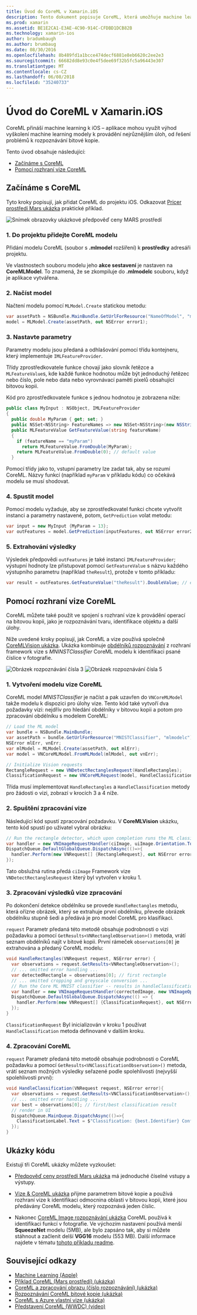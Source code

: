 ```yaml
---
title: Úvod do CoreML v Xamarin.iOS
description: Tento dokument popisuje CoreML, která umožňuje machine learning v iOS. Tento dokument popisuje, jak začít pracovat s CoreML a způsobu jeho použití s vize framework.
ms.prod: xamarin
ms.assetid: BE1E2CA1-E3AE-4C90-914C-CFDBD1DCB82B
ms.technology: xamarin-ios
author: bradumbaugh
ms.author: brumbaug
ms.date: 08/30/2016
ms.openlocfilehash: 8b489fd1a1bcce474decf6881e8eb6620c2ee2e3
ms.sourcegitcommit: 66682dd8e93c0e4f5dee69f32b5fc5a96443e307
ms.translationtype: MT
ms.contentlocale: cs-CZ
ms.lasthandoff: 06/08/2018
ms.locfileid: "35240733"
---
```

# <a name="introduction-to-coreml-in-xamarinios"></a>Úvod do CoreML v Xamarin.iOS

CoreML přináší machine learning k iOS – aplikace mohou využít výhod vyškolení machine learning modely k provádění nejrůznějším úloh, od řešení problémů k rozpoznávání bitové kopie.

Tento úvod obsahuje následující:

- [Začínáme s CoreML](#coreml)
- [Pomocí rozhraní vize CoreML](#coremlvision)

<a name="coreml" />

## <a name="getting-started-with-coreml"></a>Začínáme s CoreML

Tyto kroky popisují, jak přidat CoreML do projektu iOS. Odkazovat [Pricer prostředí Mars ukázka](https://developer.xamarin.com/samples/monotouch/ios11/CoreML/) praktické příklad.

![Snímek obrazovky ukázkové předpověď ceny MARS prostředí](coreml-images/marspricer-heading.png)

### <a name="1-add-the-coreml-model-to-the-project"></a>1. Do projektu přidejte CoreML modelu

Přidání modelu CoreML (soubor s **.mlmodel** rozšíření) k **prostředky** adresáři projektu. 

Ve vlastnostech souboru modelu jeho **akce sestavení** je nastaven na **CoreMLModel**. To znamená, že se zkompiluje do **.mlmodelc** souboru, když je aplikace vytvářena.

### <a name="2-load-the-model"></a>2. Načíst model

Načtení modelu pomocí `MLModel.Create` statickou metodu:

```csharp
var assetPath = NSBundle.MainBundle.GetUrlForResource("NameOfModel", "mlmodelc");
model = MLModel.Create(assetPath, out NSError error1);
```

### <a name="3-set-the-parameters"></a>3. Nastavte parametry

Parametry modelu jsou předaná a odhlašování pomocí třídu kontejneru, který implementuje `IMLFeatureProvider`.

Třídy zprostředkovatele funkce chovají jako slovník řetězce a `MLFeatureValue`s, kde každé funkce hodnotou může být jednoduchý řetězec nebo číslo, pole nebo data nebo vyrovnávací paměti pixelů obsahující bitovou kopii.

Kód pro zprostředkovatele funkce s jednou hodnotou je zobrazena níže:

```csharp
public class MyInput : NSObject, IMLFeatureProvider
{
  public double MyParam { get; set; }
  public NSSet<NSString> FeatureNames => new NSSet<NSString>(new NSString("myParam"));
  public MLFeatureValue GetFeatureValue(string featureName)
  {
    if (featureName == "myParam")
      return MLFeatureValue.FromDouble(MyParam);
    return MLFeatureValue.FromDouble(0); // default value
  }
```

Pomocí třídy jako to, vstupní parametry lze zadat tak, aby se rozumí CoreML. Názvy funkcí (například `myParam` v příkladu kódu) co očekává modelu se musí shodovat.

### <a name="4-run-the-model"></a>4. Spustit model

Pomocí modelu vyžaduje, aby se zprostředkovatel funkci chcete vytvořit instanci a parametry nastavené, potom, `GetPrediction` volat metodu:

```csharp
var input = new MyInput {MyParam = 13};
var outFeatures = model.GetPrediction(inputFeatures, out NSError error2);
```

### <a name="5-extract-the-results"></a>5. Extrahování výsledky

Výsledek předpovědi `outFeatures` je také instanci `IMLFeatureProvider`; výstupní hodnoty lze přistupovat pomocí `GetFeatureValue` s názvu každého výstupního parametru (například `theResult`), protože v tomto příkladu:

```csharp
var result = outFeatures.GetFeatureValue("theResult").DoubleValue; // eg. 6227020800
```

<a name="coremlvision" />

## <a name="using-coreml-with-the-vision-framework"></a>Pomocí rozhraní vize CoreML

CoreML můžete také použít ve spojení s rozhraní vize k provádění operací na bitovou kopii, jako je rozpoznávání tvaru, identifikace objektu a další úlohy.

Níže uvedené kroky popisují, jak CoreML a vize používá společně [CoreMLVision ukázka](https://developer.xamarin.com/samples/monotouch/ios11/CoreMLVision/). Ukázka kombinuje [obdélníků rozpoznávání](~/ios/platform/introduction-to-ios11/vision.md#rectangles) z rozhraní framework vize s _MNINSTClassifier_ CoreML modelu k identifikaci psané číslice v fotografie.

![Obrázek rozpoznávání čísla 3](coreml-images/vision3.png) ![Obrázek rozpoznávání čísla 5](coreml-images/vision5.png)

### <a name="1-create-a-vision-coreml-model"></a>1. Vytvoření modelu vize CoreML

CoreML model _MNISTClassifier_ je načíst a pak uzavřen do `VNCoreMLModel` takže modelu k dispozici pro úlohy vize. Tento kód také vytvoří dva požadavky vizi: nejdřív pro hledání obdélníky v bitovou kopii a potom pro zpracování obdélníku s modelem CoreML:

```csharp
// Load the ML model
var bundle = NSBundle.MainBundle;
var assetPath = bundle.GetUrlForResource("MNISTClassifier", "mlmodelc");
NSError mlErr, vnErr;
var mlModel = MLModel.Create(assetPath, out mlErr);
var model = VNCoreMLModel.FromMLModel(mlModel, out vnErr);

// Initialize Vision requests
RectangleRequest = new VNDetectRectanglesRequest(HandleRectangles);
ClassificationRequest = new VNCoreMLRequest(model, HandleClassification);
```

Třída musí implementovat `HandleRectangles` a `HandleClassification` metody pro žádosti o vizi, zobrazí v krocích 3 a 4 níže.

### <a name="2-start-the-vision-processing"></a>2. Spuštění zpracování vize

Následující kód spustí zpracování požadavku. V **CoreMLVision** ukázku, tento kód spustí po uživatel vybral obrázku:

```csharp
// Run the rectangle detector, which upon completion runs the ML classifier.
var handler = new VNImageRequestHandler(ciImage, uiImage.Orientation.ToCGImagePropertyOrientation(), new VNImageOptions());
DispatchQueue.DefaultGlobalQueue.DispatchAsync(()=>{
  handler.Perform(new VNRequest[] {RectangleRequest}, out NSError error);
});
```

Tato obslužná rutina předá `ciImage` Framework vize `VNDetectRectanglesRequest` který byl vytvořen v kroku 1.

### <a name="3-handle-the-results-of-vision-processing"></a>3. Zpracování výsledků vize zpracování

Po dokončení detekce obdélníku se provede `HandleRectangles` metodu, která ořízne obrázek, který se extrahuje první obdélníku, převede obrázek obdélníku stupně šedi a předává je pro model CoreML pro klasifikaci.

`request` Parametr předaná této metodě obsahuje podrobnosti o vizi požadavku a pomocí `GetResults<VNRectangleObservation>()` metoda, vrátí seznam obdélníků najít v bitové kopii. První rámeček `observations[0]` je extrahována a předaný CoreML modelu:

```csharp
void HandleRectangles(VNRequest request, NSError error) {
  var observations = request.GetResults<VNRectangleObservation>();
  // ... omitted error handling ...
  var detectedRectangle = observations[0]; // first rectangle
  // ... omitted cropping and greyscale conversion ...
  // Run the Core ML MNIST classifier -- results in handleClassification method
  var handler = new VNImageRequestHandler(correctedImage, new VNImageOptions());
  DispatchQueue.DefaultGlobalQueue.DispatchAsync(() => {
    handler.Perform(new VNRequest[] {ClassificationRequest}, out NSError err);
  });
}
```

`ClassificationRequest` Byl inicializován v kroku 1 používat `HandleClassification` metoda definované v dalším kroku.

### <a name="4-handle-the-coreml"></a>4. Zpracování CoreML

`request` Parametr předaná této metodě obsahuje podrobnosti o CoreML požadavku a pomocí `GetResults<VNClassificationObservation>()` metoda, vrátí seznam možných výsledky seřazené podle spolehlivosti (nejvyšší spolehlivosti první):

```csharp
void HandleClassification(VNRequest request, NSError error){
  var observations = request.GetResults<VNClassificationObservation>();
  // ... omitted error handling ...
  var best = observations[0]; // first/best classification result
  // render in UI
  DispatchQueue.MainQueue.DispatchAsync(()=>{
    ClassificationLabel.Text = $"Classification: {best.Identifier} Confidence: {best.Confidence * 100f:#.00}%";
  });
}
```

## <a name="samples"></a>Ukázky kódu

Existují tři CoreML ukázky můžete vyzkoušet:

* [Předpověď ceny prostředí Mars ukázka](https://developer.xamarin.com/samples/monotouch/ios11/CoreML/) má jednoduché číselné vstupy a výstupy.

* [Vize & CoreML ukázka](https://developer.xamarin.com/samples/monotouch/ios11/CoreMLVision/) přijme parametrem bitové kopie a používá rozhraní vize k identifikaci odmocnina oblasti v bitovou kopii, které jsou předávány CoreML modelu, který rozpoznává jeden číslic.

* Nakonec [CoreML Image rozpoznávání ukázka](https://developer.xamarin.com/samples/monotouch/ios11/CoreMLImageRecognition/) CoreML používá k identifikaci funkcí v fotografie. Ve výchozím nastavení používá menší **SqueezeNet** modelu (5MB), ale bylo zapsáno tak, aby si můžete stáhnout a začlenit delší **VGG16** modelu (553 MB). Další informace najdete v tématu [tohoto příkladu readme](https://github.com/xamarin/ios-samples/blob/master/ios11/CoreMLImageRecognition/CoreMLImageRecognition/README.md).

## <a name="related-links"></a>Související odkazy

- [Machine Learning (Apple)](https://developer.apple.com/machine-learning/)
- [Příklad CoreML (Mars prostředí) (ukázka)](https://developer.xamarin.com/samples/monotouch/ios11/CoreML/)
- [CoreML a zpracování obrazu (číslo rozpoznávání) (ukázka)](https://developer.xamarin.com/samples/monotouch/ios11/CoreMLVision/)
- [Rozpoznávání CoreML bitové kopie (ukázka)](https://developer.xamarin.com/samples/monotouch/ios11/CoreMLImageRecognition/)
- [CoreML s Azure vlastní vize (ukázka)](https://developer.xamarin.com/samples/monotouch/ios11/CoreMLAzureModel)
- [Představení CoreML (WWDC) (video)](https://developer.apple.com/videos/play/wwdc2017/703/)

